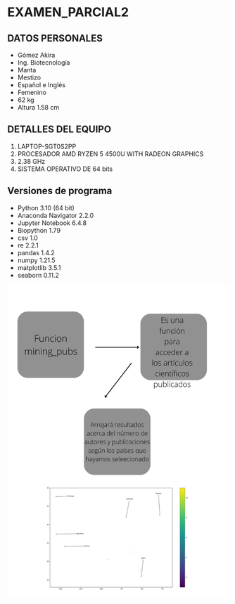 # EXAMEN_PARCIAL2
## DATOS PERSONALES
- Gómez Akira
- Ing. Biotecnología
- Manta
- Mestizo
- Español e Inglés
- Femenino
- 62 kg
- Altura 1.58 cm

## DETALLES DEL EQUIPO
1. LAPTOP-SGT0S2PP
2. PROCESADOR AMD RYZEN 5 4500U WITH RADEON GRAPHICS
3. 2.38 GHz
4. SISTEMA OPERATIVO DE 64 bits

## Versiones de programa
- Python 3.10 (64 bit)
- Anaconda Navigator 2.2.0
- Jupyter Notebook 6.4.8
- Biopython 1.79
- csv 1.0
- re 2.2.1
- pandas 1.4.2
- numpy 1.21.5
- matplotlib 3.5.1
- seaborn 0.11.2

![rcomplement](img/Funcion_mining_pubs.png)
